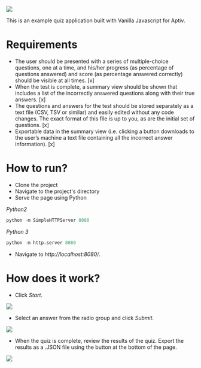 ![](https://i.ibb.co/7twxPvD/aptiv.png)

This is an example quiz application built with Vanilla Javascript for Aptiv.

# Requirements

- The user should be presented with a series of multiple-choice questions, one at a time, and his/her progress (as percentage of questions answered) and score (as percentage answered correctly) should be visible at all times. [x]
- When the test is complete, a summary view should be shown that includes a list of the incorrectly answered questions along with their true answers. [x]
- The questions and answers for the test should be stored separately as a text file (CSV, TSV or similar) and easily edited without any code changes. The exact format of this file is up to you, as are the initial set of questions. [x]
- Exportable data in the summary view (i.e. clicking a button downloads to the user’s machine a text file containing all the incorrect answer information). [x]

# How to run?

- Clone the project
- Navigate to the project's directory
- Serve the page using Python

*Python2*

```python
python -m SimpleHTTPServer 8080
```

*Python 3*

```python
python -m http.server 8080
```

- Navigate to *http://localhost:8080/*.



# How does it work?

- Click *Start*. 

![](https://i.ibb.co/b6L3JQq/Screen-Shot-2020-03-02-at-1-10-32-PM.png)

- Select an answer from the radio group and click *Submit*.

![](https://i.ibb.co/VBQzGs1/Screen-Shot-2020-03-02-at-12-48-15-PM.png)

- When the quiz is complete, review the results of the quiz. Export the results as a .JSON file using the button at the bottom of the page.

![](https://i.ibb.co/gjQrwF5/Screen-Shot-2020-03-02-at-1-12-07-PM.png)